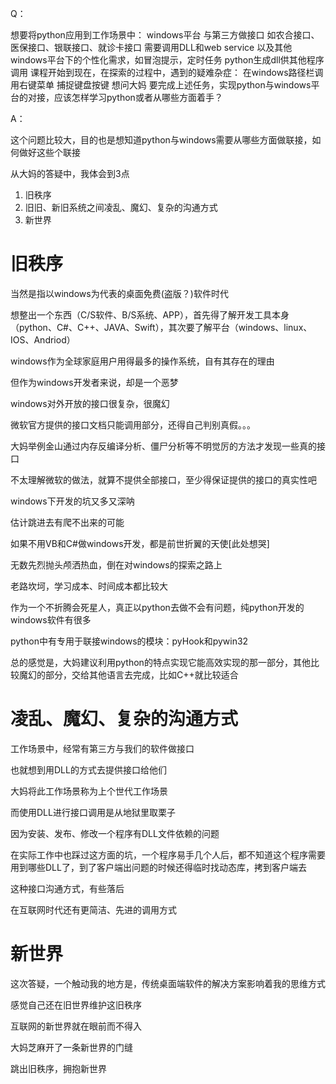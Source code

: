 Q：

想要将python应用到工作场景中：
windows平台
与第三方做接口
如农合接口、医保接口、银联接口、就诊卡接口
需要调用DLL和web service
以及其他windows平台下的个性化需求，如冒泡提示，定时任务
python生成dll供其他程序调用
课程开始到现在，在探索的过程中，遇到的疑难杂症：
在windows路径栏调用右键菜单
捕捉键盘按键
想问大妈
要完成上述任务，实现python与windows平台的对接，应该怎样学习python或者从哪些方面着手？

A：

这个问题比较大，目的也是想知道python与windows需要从哪些方面做联接，如何做好这些个联接

从大妈的答疑中，我体会到3点

1. 旧秩序
2. 旧旧、新旧系统之间凌乱、魔幻、复杂的沟通方式
3. 新世界

# 旧秩序

当然是指以windows为代表的桌面免费(盗版？)软件时代

想整出一个东西（C/S软件、B/S系统、APP），首先得了解开发工具本身（python、C#、C++、JAVA、Swift），其次要了解平台（windows、linux、IOS、Andriod）

windows作为全球家庭用户用得最多的操作系统，自有其存在的理由

但作为windows开发者来说，却是一个恶梦

windows对外开放的接口很复杂，很魔幻

微软官方提供的接口文档只能调用部分，还得自己判别真假。。。

大妈举例金山通过内存反编译分析、僵尸分析等不明觉厉的方法才发现一些真的接口

不太理解微软的做法，就算不提供全部接口，至少得保证提供的接口的真实性吧

windows下开发的坑又多又深呐

估计跳进去有爬不出来的可能

如果不用VB和C#做windows开发，都是前世折翼的天使[此处想哭]

无数先烈抛头颅洒热血，倒在对windows的探索之路上

老路坎坷，学习成本、时间成本都比较大

作为一个不折腾会死星人，真正以python去做不会有问题，纯python开发的windows软件有很多

python中有专用于联接windows的模块：pyHook和pywin32

总的感觉是，大妈建议利用python的特点实现它能高效实现的那一部分，其他比较魔幻的部分，交给其他语言去完成，比如C++就比较适合


# 凌乱、魔幻、复杂的沟通方式

工作场景中，经常有第三方与我们的软件做接口

也就想到用DLL的方式去提供接口给他们

大妈将此工作场景称为上个世代工作场景

而使用DLL进行接口调用是从地狱里取栗子

因为安装、发布、修改一个程序有DLL文件依赖的问题

在实际工作中也踩过这方面的坑，一个程序易手几个人后，都不知道这个程序需要用到哪些DLL了，到了客户端出问题的时候还得临时找动态库，拷到客户端去

这种接口沟通方式，有些落后

在互联网时代还有更简洁、先进的调用方式


# 新世界

这次答疑，一个触动我的地方是，传统桌面端软件的解决方案影响着我的思维方式

感觉自己还在旧世界维护这旧秩序

互联网的新世界就在眼前而不得入

大妈芝麻开了一条新世界的门缝

跳出旧秩序，拥抱新世界
